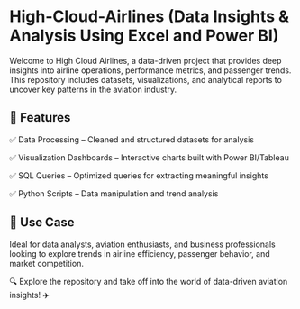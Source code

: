# High-Cloud-Airlines (Data Insights & Analysis Using Excel and Power BI)
Welcome to High Cloud Airlines, a data-driven project that provides deep insights into airline operations, performance metrics, and passenger trends. This repository includes datasets, visualizations, and analytical reports to uncover key patterns in the aviation industry.

## 🚀 Features
✅ Data Processing – Cleaned and structured datasets for analysis

✅ Visualization Dashboards – Interactive charts built with Power BI/Tableau

✅ SQL Queries – Optimized queries for extracting meaningful insights

✅ Python Scripts – Data manipulation and trend analysis

## 📌 Use Case
Ideal for data analysts, aviation enthusiasts, and business professionals looking to explore trends in airline efficiency, passenger behavior, and market competition.

🔍 Explore the repository and take off into the world of data-driven aviation insights! ✈️
